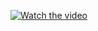 [![Watch the video](https://img.youtube.com/vi/_cj7Jg1OYgw/0.jpg)](https://www.youtube.com/watch?v=_cj7Jg1OYgw)


